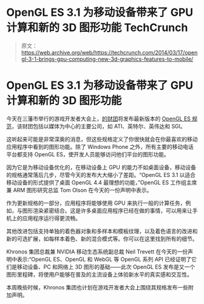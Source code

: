 # OpenGL ES 3.1 为移动设备带来了 GPU 计算和新的 3D 图形功能 TechCrunch

> 原文：<https://web.archive.org/web/https://techcrunch.com/2014/03/17/opengl-3-1-brings-gpu-computing-new-3d-graphics-features-to-mobile/>

# OpenGL ES 3.1 为移动设备带来了 GPU 计算和新的 3D 图形功能

今天在三藩市举行的游戏开发者大会上，[的财团](https://web.archive.org/web/20221206022009/http://www.khronos.org/about/)将发布最新版本的 [OpenGL ES 规范](https://web.archive.org/web/20221206022009/http://www.khronos.org/opengles)，该财团包括以媒体为中心的主要公司，如 ATI、英特尔、英伟达和 SGI。

这听起来可能是非常深奥的消息，但这些规格定义了你很快就会在你最喜欢的移动应用程序中看到的图形功能。除了 Windows Phone 之外，所有主要的移动电话平台都支持 OpenGL ES，使开发人员能够访问他们平台的图形功能。

因为它是为移动设备优化的，在移动设备上 GPU 的能力不如桌面设备，移动设备的规格通常落后几步，尽管今天的发布大大缩小了差距。“OpenGL ES 3.1 以适合移动设备的形式提供了桌面 OpenGL 4.4 最理想的功能，”OpenGL ES 工作组主席兼 ARM 图形研究总监 Tom Olson 在今天的一份声明中表示。

作为更新规格的一部分，应用程序将能够使用 GPU 来执行一般的计算任务，例如，与图形渲染紧密结合。这是许多桌面应用程序已经在做的事情，可以用来让手机上的应用程序运行得更流畅。

其他改进包括支持单独的着色器对象和多样本和模板纹理，以及着色语言的改进和新的可选扩展，如每样本着色、新的混合模式等。你可以在这里找到所有的细节。

Khronos 集团总裁兼 NVIDIA 移动生态系统副总裁 Neil Trevett 在今天的一份声明中表示:“OpenGL ES、OpenGL 和 WebGL 等 OpenGL 系列 API 已经证明了它们是移动设备、PC 和网络上 3D 图形的基础——此次 OpenGL ES 发布是又一个图形里程碑，将使用户能够在普及的主流设备上体验新水平的真实感和交互性。

本周晚些时候，Khronos 集团也计划在游戏开发者大会上围绕其规格发布一些附加声明。